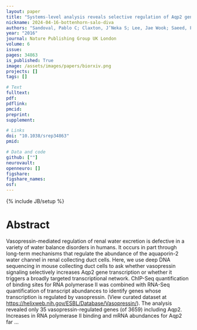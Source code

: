 ```yaml
---
layout: paper
title: "Systems-level analysis reveals selective regulation of Aqp2 gene expression by vasopressin"
nickname: 2024-04-16-bottenhorn-salo-diva
authors: "Sandoval, Pablo C; Claxton, J’Neka S; Lee, Jae Wook; Saeed, Fahad; Hoffert, Jason D; Knepper, Mark A; "
year: "2016"
journal: Nature Publishing Group UK London
volume: 6
issue:
pages: 34863
is_published: True
image: /assets/images/papers/biorxiv.png
projects: []
tags: []

# Text
fulltext:
pdf:
pdflink:
pmcid:
preprint: 
supplement:

# Links
doi: "10.1038/srep34863"
pmid:

# Data and code
github: [""]
neurovault:
openneuro: []
figshare:
figshare_names:
osf:
---
```

{% include JB/setup %}

# Abstract

Vasopressin-mediated regulation of renal water excretion is defective in a variety of water balance disorders in humans. It occurs in part through long-term mechanisms that regulate the abundance of the aquaporin-2 water channel in renal collecting duct cells. Here, we use deep DNA sequencing in mouse collecting duct cells to ask whether vasopressin signaling selectively increases Aqp2 gene transcription or whether it triggers a broadly targeted transcriptional network. ChIP-Seq quantification of binding sites for RNA polymerase II was combined with RNA-Seq quantification of transcript abundances to identify genes whose transcription is regulated by vasopressin. (View curated dataset at https://helixweb.nih.gov/ESBL/Database/Vasopressin/). The analysis revealed only 35 vasopressin-regulated genes (of 3659) including Aqp2. Increases in RNA polymerase II binding and mRNA abundances for Aqp2 far …
